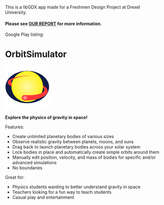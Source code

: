This is a libGDX app made for a Freshmen Design Project at Drexel University.

#### Please see [**OUR REPORT**](Orbit_Simulator_Report.pdf) for more information.

Google Play listing:

# OrbitSimulator

![icon](android/res/drawable-xxhdpi/ic_launcher.png)

**Explore the physics of gravity in space!**

Features:

- Create unlimited planetary bodies of various sizes
- Observe realistic gravity between planets, moons, and suns
- Drag back to launch planetary bodies across your solar system
- Lock bodies in place and automatically create simple orbits around them
- Manually edit position, velocity, and mass of bodies for specific and/or advanced simulations
- No boundaries

Great for:
- Physics students wanting to better understand gravity in space
- Teachers looking for a fun way to teach students
- Casual play and entertainment
